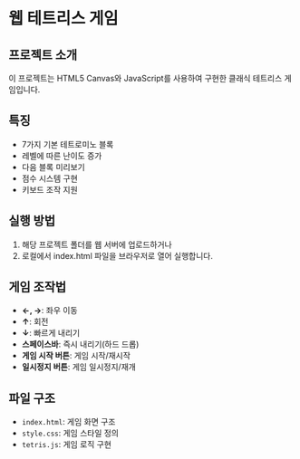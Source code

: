 # 웹 테트리스 게임

## 프로젝트 소개
이 프로젝트는 HTML5 Canvas와 JavaScript를 사용하여 구현한 클래식 테트리스 게임입니다.

## 특징
- 7가지 기본 테트로미노 블록
- 레벨에 따른 난이도 증가
- 다음 블록 미리보기
- 점수 시스템 구현
- 키보드 조작 지원

## 실행 방법
1. 해당 프로젝트 폴더를 웹 서버에 업로드하거나
2. 로컬에서 index.html 파일을 브라우저로 열어 실행합니다.

## 게임 조작법
- **←, →**: 좌우 이동
- **↑**: 회전
- **↓**: 빠르게 내리기
- **스페이스바**: 즉시 내리기(하드 드롭)
- **게임 시작 버튼**: 게임 시작/재시작
- **일시정지 버튼**: 게임 일시정지/재개

## 파일 구조
- `index.html`: 게임 화면 구조
- `style.css`: 게임 스타일 정의
- `tetris.js`: 게임 로직 구현 